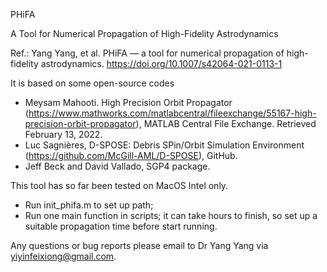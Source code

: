 PHiFA
<!-- PHiFA -->
A Tool for Numerical Propagation of High-Fidelity Astrodynamics
 
<!-- References --> 
Ref.: Yang Yang, et al. PHiFA — a tool for numerical propagation of high-fidelity astrodynamics.
https://doi.org/10.1007/s42064-021-0113-1

<!-- Dependents -->
It is based on some open-source codes 
* Meysam Mahooti. High Precision Orbit Propagator (https://www.mathworks.com/matlabcentral/fileexchange/55167-high-precision-orbit-propagator), MATLAB Central File Exchange. Retrieved February 13, 2022.<br />
* Luc Sagnières, D-SPOSE: Debris SPin/Orbit Simulation Environment (https://github.com/McGill-AML/D-SPOSE), GitHub.<br />
* Jeff Beck and David Vallado, SGP4 package.

<!-- Environments -->
This tool has so far been tested on MacOS Intel only. 

<!-- Instructions -->
* Run init_phifa.m to set up path;<br />
* Run one main function in scripts; it can take hours to finish, so set up a suitable propagation time before start running.

Any questions or bug reports please email to Dr Yang Yang via yiyinfeixiong@gmail.com.